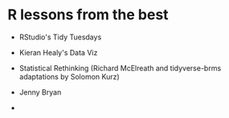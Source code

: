 # R lessons from the best

- RStudio's Tidy Tuesdays

- Kieran Healy's Data Viz

- Statistical Rethinking (Richard McElreath and tidyverse-brms adaptations by Solomon Kurz)

- Jenny Bryan

- 